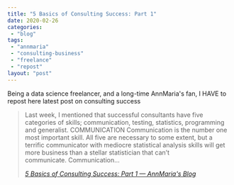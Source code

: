 ```yaml
---
title: "5 Basics of Consulting Success: Part 1"
date: 2020-02-26
categories: 
 - "blog"
tags: 
 - "annmaria"
 - "consulting-business"
 - "freelance"
 - "repost"
layout: "post"
---
```


<!-- wp:paragraph -->
Being a data science freelancer, and a long-time AnnMaria's fan, I HAVE to repost here latest post on consulting success


<!-- /wp:paragraph -->

<!-- wp:quote -->
> Last week, I mentioned that successful consultants have five categories of skills; communication, testing, statistics, programming and generalist. COMMUNICATION Communication is the number one most important skill. All five are necessary to some extent, but a terrific communicator with mediocre statistical analysis skills will get more business than a stellar statistician that can’t communicate. Communication…
> 
> <cite><a href="https://www.thejuliagroup.com/blog/5-basics-of-consulting-success-part-1/">5 Basics of Consulting Success: Part 1 — AnnMaria's Blog</a></cite>

<!-- /wp:quote -->
